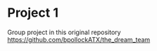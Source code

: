# Project 1
Group project in this original repository https://github.com/bpollockATX/the_dream_team

